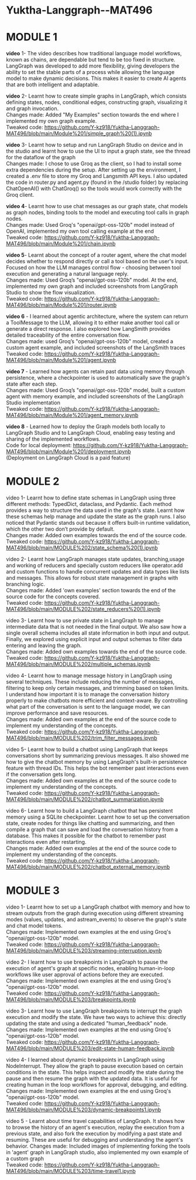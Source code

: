 # Yuktha-Langgraph--MAT496  
# MODULE 1  

**video** 1- The video describes how traditional language model workflows, known as chains, are dependable but tend to be too fixed in structure. LangGraph was developed to add more flexibility, giving developers the ability to set the stable parts of a process while allowing the language model to make dynamic decisions. This makes it easier to create AI agents that are both intelligent and adaptable.  

**video** 2- Learnt how to create simple graphs in LangGraph, which consists defining states, nodes, conditional edges, constructing graph, visualizing it and graph invocation.  
Changes made: Added "My Examples" section towards the end where I implemented my own graph example.  
Tweaked code: https://github.com/Y-kz918/Yuktha-Langgraph-MAT496/blob/main/Module%201/simple_graph%20(1).ipynb  

**video** 3- Learnt how to setup and run LangGraph Studio on device and in the studio and learnt how to use the UI to input a graph state, see the thread for the dataflow of the graph  
Changes made: I chose to use Groq as the client, so I had to install some extra dependencies during the setup. After setting up the environment, I created a .env file to store my Groq and Langsmith API keys. I also updated the code in router.py and agent.py (found in the /studio folder) by replacing ChatOpenAI() with ChatGroq() so the tools would work correctly with the Groq client.  

**video 4**- Learnt how to use chat messages as our graph state, chat models as graph nodes, binding tools to the model and executing tool calls in graph nodes.  
Changes made: Used Groq's "openai/gpt-oss-120b" model instead of OpenAI, implemented my own tool calling example at the end  
Tweaked code: https://github.com/Y-kz918/Yuktha-Langgraph-MAT496/blob/main/Module%201/chain.ipynb

**video 5**- Learnt about the concept of a router agent, where the chat model decides whether to respond directly or call a tool based on the user's input. Focused on how the LLM manages control flow - choosing between tool execution and generating a natural language reply.  
Changes made: Used Groq’s "openai/gpt-oss-120b" model. At the end, implemented my own graph and included screenshots from LangGraph Studio to show the flow visualization.  
Tweaked code: https://github.com/Y-kz918/Yuktha-Langgraph-MAT496/blob/main/Module%201/router.ipynb  

**video 6** - I learned about agentic architecture, where the system can return a ToolMessage to the LLM, allowing it to either make another tool call or generate a direct response. I also explored how LangSmith provides detailed traceability of the entire conversation flow.  
Changes made: used Groq’s "openai/gpt-oss-120b" model, created a custom agent example, and included screenshots of the LangSmith traces    
Tweaked code: https://github.com/Y-kz918/Yuktha-Langgraph-MAT496/blob/main/Module%201/agent.ipynb  

**video 7** - Learned how agents can retain past data using memory through persistence, where a checkpointer is used to automatically save the graph's state after each step.  
Changes made: Used Groq’s "openai/gpt-oss-120b" model, built a custom agent with memory example, and included screenshots of the LangGraph Studio implementation  
Tweaked code: https://github.com/Y-kz918/Yuktha-Langgraph-MAT496/blob/main/Module%201/agent_memory.ipynb  

**video 8** - Learned how to deploy the Graph models both locally to LangGraph Studio and to LangGraph Cloud, enabling easy testing and sharing of the implemented workflows.  
Code for local deployment: https://github.com/Y-kz918/Yuktha-Langgraph-MAT496/blob/main/Module%201/deployment.ipynb  
(Deployment on LangGraph Cloud is a paid feature)  

# MODULE 2  

video 1- Learnt how to define state schemas in LangGraph using three different methods: TypedDict, dataclass, and Pydantic. Each method provides a way to structure the data used in the graph's state. Learnt how these schemas help manage and update the state as the graph runs. I also noticed that Pydantic stands out because it offers built-in runtime validation, which the other two don’t provide by default.  
Changes made: Added own examples towards the end of the source code.
Tweaked code: https://github.com/Y-kz918/Yuktha-Langgraph-MAT496/blob/main/MODULE%202/state_schema%20(1).ipynb  

video 2- Learnt how LangGraph manages state updates, branching,usage and working of reducers and specially custom reducers like operator.add and custom functions to handle concurrent updates and data types like lists and messages. This allows for robust state management in graphs with branching logic.  
Changes made: Added 'own examples' section towards the end of the source code for the concepts covered.  
Tweaked code: https://github.com/Y-kz918/Yuktha-Langgraph-MAT496/blob/main/MODULE%202/state_reducers%20(1).ipynb  

video 3- Learnt how to use private state in LangGraph to manage intermediate data that is not needed in the final output. We also saw how a single overall schema includes all state information in both input and output. Finally, we explored using explicit input and output schemas to filter data entering and leaving the graph.  
Changes made: Added own examples towards the end of the source code.  
Tweaked code: https://github.com/Y-kz918/Yuktha-Langgraph-MAT496/blob/main/MODULE%202/multiple_schemas.ipynb  

video 4- Learnt how to manage message history in LangGraph using several techniques. These include reducing the number of messages, filtering to keep only certain messages, and trimming based on token limits. I understand how important it is to manage the conversation history properly to make chatbots more efficient and context-aware. By controlling what part of the conversation is sent to the language model, we can improve performance and save resources.   
Changes made: Added own examples at the end of the source code to implement my understanding of the concepts.  
Tweaked code: https://github.com/Y-kz918/Yuktha-Langgraph-MAT496/blob/main/MODULE%202/trim_filter_messages.ipynb   

video 5- Learnt how to build a chatbot using LangGraph that keeps conversations short by summarizing previous messages. It also showed me how to give the chatbot memory by using LangGraph's built-in persistence feature with thread IDs. This helps the bot remember past interactions even if the conversation gets long.  
Changes made: Added own examples at the end of the source code to implement my understanding of the concepts.  
Tweaked code: https://github.com/Y-kz918/Yuktha-Langgraph-MAT496/blob/main/MODULE%202/chatbot_summarization.ipynb  

video 6- Learnt how to build a LangGraph chatbot that has persistent memory using a SQLite checkpointer. Learnt how to set up the conversation state, create nodes for things like chatting and summarizing, and then compile a graph that can save and load the conversation history from a database. This makes it possible for the chatbot to remember past interactions even after restarting.  
Changes made: Added own examples at the end of the source code to implement my understanding of the concepts.  
Tweaked code: https://github.com/Y-kz918/Yuktha-Langgraph-MAT496/blob/main/MODULE%202/chatbot_external_memory.ipynb  

# MODULE 3  

video 1- Learnt how to set up a LangGraph chatbot with memory and how to stream outputs from the graph during execution using different streaming modes (values, updates, and astream_events) to observe the graph's state and chat model tokens.  
Changes made: Implemented own examples at the end using Groq's "openai/gpt-oss-120b" model.  
Tweaked code: https://github.com/Y-kz918/Yuktha-Langgraph-MAT496/blob/main/MODULE%203/streaming-interruption.ipynb

video 2- I learnt how to use breakpoints in LangGraph to pause the execution of agent's graph at specific nodes, enabling human-in-loop workflows like user approval of actions before they are executed.  
Changes made: Implemented own examples at the end using Groq's "openai/gpt-oss-120b" model.  
Tweaked code: https://github.com/Y-kz918/Yuktha-Langgraph-MAT496/blob/main/MODULE%203/breakpoints.ipynb  

video 3- Learnt how to use LangGraph breakpoints to interrupt the graph execution and modify the state. We have two ways to achieve this: directly updating the state and using a dedicated "human_feedback" node.  
Changes made: Implemented own examples at the end using Groq's "openai/gpt-oss-120b" model.    
Tweaked code: https://github.com/Y-kz918/Yuktha-Langgraph-MAT496/blob/main/MODULE%203/edit-state-human-feedback.ipynb  

video 4- I learned about dynamic breakpoints in LangGraph using NodeInterrupt. They allow the graph to pause execution based on certain conditions in the state. This helps inspect and modify the state during the pause and then resume the graph with the updated data. It is useful for creating human in the loop workflows for approval, debugging, and editing.  
Changes made: Implemented own examples at the end using Groq's "openai/gpt-oss-120b" model.  
Tweaked code: https://github.com/Y-kz918/Yuktha-Langgraph-MAT496/blob/main/MODULE%203/dynamic-breakpoints1.ipynb  

video 5 - Learnt about time travel capabilities of LangGraph. It shows how to browse the history of an agent's execution, replay the execution from a previous state, and also fork the execution by modifying a past state and resuming. These are useful for debugging and understanding the agent's behavior.
Changes made: Included images of implementing forking the tools in 'agent' graph in LangGraph studio, also implemented my own example of a custom graph  
Tweaked code: https://github.com/Y-kz918/Yuktha-Langgraph-MAT496/blob/main/MODULE%203/time-travel1.ipynb


